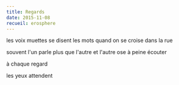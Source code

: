 ```yaml
---
title: Regards
date: 2015-11-08
recueil: erosphere
---
```


les voix muettes se disent les mots
quand on se croise dans la rue

souvent l'un parle plus que l'autre
et l'autre ose à peine écouter

à chaque regard

les yeux attendent
